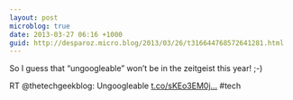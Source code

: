 ```yaml
---
layout: post
microblog: true
date: 2013-03-27 06:16 +1000
guid: http://desparoz.micro.blog/2013/03/26/t316644768572641281.html
---
```

So I guess that “ungoogleable” won’t be in the zeitgeist this year! ;-)

RT @thetechgeekblog: Ungoogleable [t.co/sKEo3EM0j...](http://t.co/sKEo3EM0jS) #tech
